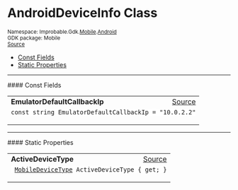 
# AndroidDeviceInfo Class
<sup>
Namespace: Improbable.Gdk.<a href="{{urlRoot}}/api/mobile-index">Mobile</a>.<a href="{{urlRoot}}/api/mobile/android-index">Android</a><br/>
GDK package: Mobile<br/>
<a href="https://www.github.com/spatialos/gdk-for-unity/blob/develop/workers/unity/Packages/com.improbable.gdk.mobile/Android/Utility/AndroidDeviceInfo.cs/#L5">Source</a>
<style>
a code {
                    padding: 0em 0.25em!important;
}
code {
                    background-color: #ffffff!important;
}
</style>
</sup>
<nav id="pageToc" class="page-toc"><ul><li><a href="#const-fields">Const Fields</a>
<li><a href="#static-properties">Static Properties</a>
</ul></nav>






</p>
<hr style="width:100%; border-top-color:#d8d8d8" />
#### Const Fields


</p>




<table width="100%">
    <tr>
        <td style="border-right:none"><b>EmulatorDefaultCallbackIp</b></td>
        <td style="border-left:none; text-align:right"><a href="https://www.github.com/spatialos/gdk-for-unity/blob/develop/workers/unity/Packages/com.improbable.gdk.mobile/Android/Utility/AndroidDeviceInfo.cs/#L7">Source</a></td>
    </tr>
    <tr>
        <td colspan="2">
<code>const string EmulatorDefaultCallbackIp = &quot;10.0.2.2&quot;</code></p>


</td>
    </tr>
</table>






</p>
<hr style="width:100%; border-top-color:#d8d8d8" />
#### Static Properties


</p>




<table width="100%">
    <tr>
        <td style="border-right:none"><b>ActiveDeviceType</b></td>
        <td style="border-left:none; text-align:right"><a href="https://www.github.com/spatialos/gdk-for-unity/blob/develop/workers/unity/Packages/com.improbable.gdk.mobile/Android/Utility/AndroidDeviceInfo.cs/#L11">Source</a></td>
    </tr>
    <tr>
        <td colspan="2">
<code> <a href="{{urlRoot}}/api/mobile/mobile-device-type">MobileDeviceType</a> ActiveDeviceType { get; }</code></p>



</td>
    </tr>
</table>









